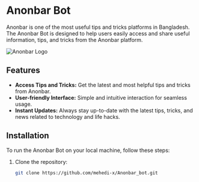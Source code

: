 # Anonbar Bot

Anonbar is one of the most useful tips and tricks platforms in Bangladesh. The Anonbar Bot is designed to help users easily access and share useful information, tips, and tricks from the Anonbar platform.

![Anonbar Logo](![1000004077](https://github.com/user-attachments/assets/2812238f-c0a7-4abb-8632-e9c1dfbc8663)
)

## Features

- **Access Tips and Tricks:** Get the latest and most helpful tips and tricks from Anonbar.
- **User-friendly Interface:** Simple and intuitive interaction for seamless usage.
- **Instant Updates:** Always stay up-to-date with the latest tips, tricks, and news related to technology and life hacks.

## Installation

To run the Anonbar Bot on your local machine, follow these steps:

1. Clone the repository:
   ```bash
   git clone https://github.com/mehedi-x/Anonbar_bot.git

